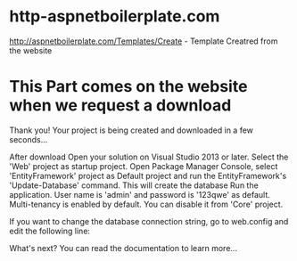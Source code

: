 # http-aspnetboilerplate.com
http://aspnetboilerplate.com/Templates/Create - Template Creatred from the website

# This Part comes on the website when we request a download
Thank you!
Your project is being created and downloaded in a few seconds...

After download
Open your solution on Visual Studio 2013 or later.
Select the 'Web' project as startup project.
Open Package Manager Console, select 'EntityFramework' project as Default project and run the EntityFramework's 'Update-Database' command. This will create the database
Run the application. User name is 'admin' and password is '123qwe' as default.
Multi-tenancy is enabled by default. You can disable it from 'Core' project.

If you want to change the database connection string, go to web.config and edit the following line:

<add name="Default" connectionString="Server=localhost; Database=sample; Trusted_Connection=True;" providerName="System.Data.SqlClient" />
What's next?
You can read the documentation to learn more...
